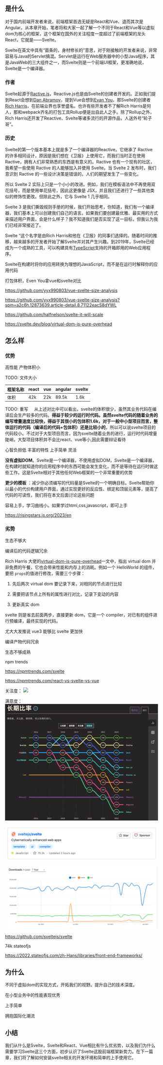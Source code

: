 ## 是什么

对于国内前端开发者来说，前端框架首选无疑是React和Vue、退而其次是Angular。从本章开始，笔者将和大家一起了解一个不同于React和Vue等以虚拟dom为核心的框架，这个框架在国外的关注程度一度超过了前端框架的龙头React，它就是——Svelte。

Svelte在英文中具有“苗条的，身材修长的”意思，对于刚接触的开发者来说，非常容易与Java的Servlet搞混。Servlet是运行在Web服务器中的小型Java程序，其是JavaWeb的三大组件之一，而Svelte则是一个前端UI框架，更准确地说，Svelte是一个编译器。

### 作者

Svelte起源于[Ractive.js](https://github.com/ractivejs/ractive)，Reactive.js也是由Svelte的创建者开发的。正如我们提到React会想到[Dan Abramov](https://github.com/gaearon)，提到Vue会想到[Evan You](https://github.com/yyx990803)，那Svelte的创建者[Rich Harris](https://github.com/Rich-Harris)，在前端业界也享誉盛名。也许有些开发者不了解Rich Harris是何人，那和webpack齐名的打包工具Rollup便是出自此人之手。除了Rollup之外，Rich Harris还开发了Reactive、Svelte等诸多流行的开源作品，人送外号“轮子哥”。

### 历史

Svelte的第一个版本基本上就是多了一个编译器的Reactive。它继承了 Ractive 的许多相同设计，原因是我们想在《卫报》上使用它，而我们当时正在使用 Ractive，拥有人们非常熟悉的东西是有意义的。Ractive 也有一个现有的社区，我希望一些使用 Ractive 的人能够加入并使用 Svelte。当 Svelte 2 发布时，我们意识到 Ractive 的一些设计决策是错误的，人们的期望发生了一些变化。

所以 Svelte 2 实际上只是一个小小的改进。例如，我们在模板语法中不再使用双花括号，而是使用单花括号，因此这更像是 JSX，并且我们还进行了一些其他类似的修饰性更改。但除此之外，它与 Svelte 1 几乎相同。

Svelte 3 是我们撕毁规则手册的时候，我们开始思考，你知道，我们有一个编译器，我们基本上可以创建我们自己的语言。如果我们要创建最优雅、最实用的方式来描述用户界面，会是什么样子？我不知道我们是否实现了这一目标，但我认为我们已经非常接近了。

  

Svelte “这个名字是由Rich Harris和他在《卫报》的同事们选择的。随着时间的推移，越来越多的开发者开始了解Svelte并对其产生兴趣。到2019年，Svelte已经成为一个成熟的工具，可以构建具有[TypeScript](https://www.wbolt.com/go?_=bc24523fcaaHR0cHM6Ly93d3cudHlwZXNjcmlwdGxhbmcub3JnLw%3D%3D)支持的开箱即用的Web应用程序。

Svelte在构建时将你的应用转换为理想的JavaScript，而不是在运行时解释你的应用代码

  

打包体积，Even You拿vue和svelte对比

  https://github.com/yyx990803/vue-svelte-size-analysis
  
https://github.com/yyx990803/vue-svelte-size-analysis?spm=a2c6h.12873639.article-detail.8.71122eacS8dYWL

https://github.com/halfnelson/svelte-it-will-scale
  

https://svelte.dev/blog/virtual-dom-is-pure-overhead

  

## 怎么样

### 优势

高性能
产物体积小

TODO: 文件大小

|框架名称|react|vue|angular|svelte|
|---|---|---|---|---|
|体积|42k|22k|89.5k|1.6k|

TODO: 重写
    从上述对比中可以看出，svelte的体积很少，虽然其业务代码在编译后会生产较多的代码。**得益于较少的运行时代码。虽然svelte代码的随着业务的编写增量速度比较快，得益于其很小的包体积1.6k，对于一般中小型项目而言，整体运行的代码（编译后的代码+包体积）还是比较小的**，所以可以说svelte项目的代码较小。不过对于大型项目而言，因为svelte随着业务的进行，运行时代码增量陡峭，大型项目体积并不会比react、vue等小,因此需要辩证看待

心智负担低
丰富的特性
上手简单
灵活

**没有虚拟DOM**。Svelte是一个编译器，不使用虚拟DOM，Svelte是一个编译器，在构建时就知道你的应用程序中的东西可能会发生变化，而不是等待在运行时做这些工作。这是Svelte相对于其他任何Web框架的一个非常重要的优势

  

**更少的模板** ：减少你必须编写的代码量是Svelte的一个明确目标。Svelte帮助你以最小的代价构建用户界面，通过实现更好的反应性、绑定和顶层元素等，提高了代码的可读性，我们将在本文后面讨论这些问题

  

容易上手，学习曲线小。如果学过html,css,javascript，即可上手

  
  https://risingstars.js.org/2023/en
  

### 劣势

  

生态不够大

  

编译后的代码逻辑冗余

Rich Harris 大佬的[virtual-dom-is-pure-overhead](https://svelte.dev/blog/virtual-dom-is-pure-overhead)一文中，指出 virtual dom 并非免费的午餐，它也会带来性能和内存上的消耗。例如一个 HelloWorld 的组件，要把 `props`的值进行修改，需要三个步骤：

  

1. 先后两次 virtual dom 要记录下来，对相同的节点进行比较

2. 需要把该节点上所有的属性进行对比，记录下变动的内容

3. 更新真实 dom

  

svelte 则是省去前面两步，直接更新 dom，它是一个 compiler，对已有的组件进行预编译，最终实现的代码。

  

尤大大发推说 vue3 能够比 svelte 更加快

编译产物代码冗余

生态不够成熟
  

npm trends

  

https://npmtrends.com/svelte

  

https://npmtrends.com/react-vs-svelte-vs-vue

关注度：
![](./01-1.png)

满意度：
![](./img/01-2.png)

![](./img/01-3.png)

![](./img/01-4.png)

https://github.com/sveltejs/svelte

74k
stateofjs

https://2022.stateofjs.com/zh-Hans/libraries/front-end-frameworks/


## 为什么

不同于虚拟dom的实现方式，开拓我们的视野。提升自己的技术深度。

在小型业务中的性能表现优秀

上手简单

拥抱国际化潮流

## 小结

我们从什么是Svelte，Svelte和React、Vue相比有什么优劣势，以及我们为什么需要学习Svelte这三个方面，初步认识了Svelte这股前端框架新势力。在下一篇章，我们将了解如何安装svelte相关的开发环境和简单的上手使用它。
